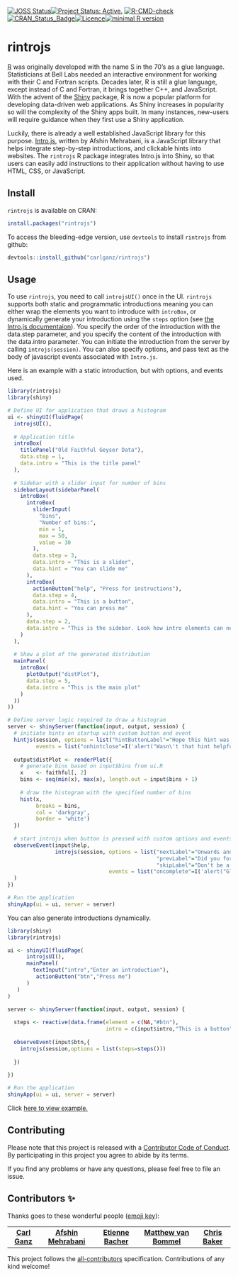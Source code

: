 
[![JOSS
Status](https://joss.theoj.org/papers/10.21105/joss.00063/status.svg)](https://dx.doi.org/10.21105/joss.00063)[![Project
Status:
Active.](https://www.repostatus.org/badges/latest/active.svg)](https://www.repostatus.org/#active)
[![R-CMD-check](https://github.com/carlganz/rintrojs/workflows/R-CMD-check/badge.svg)](https://github.com/carlganz/rintrojs/actions)[![CRAN\_Status\_Badge](http://www.r-pkg.org/badges/version/rintrojs)](https://cran.r-project.org/package=rintrojs)[![Licence](https://img.shields.io/badge/licence-AGPL--3-blue.svg)](https://www.gnu.org/licenses/agpl-3.0.en.html)[![minimal
R
version](https://img.shields.io/badge/R%3E%3D-3.0.0-6666ff.svg)](https://cran.r-project.org/)

# rintrojs

[R](https://www.r-project.org/) was originally developed with the name S
in the 70’s as a glue language. Statisticians at Bell Labs needed an
interactive environment for working with their C and Fortran scripts.
Decades later, R is still a glue language, except instead of C and
Fortran, it brings together C++, and JavaScript. With the advent of the
[Shiny](https://shiny.rstudio.com/) package, R is now a popular platform
for developing data-driven web applications. As Shiny increases in
popularity so will the complexity of the Shiny apps built. In many
instances, new-users will require guidance when they first use a Shiny
application.

Luckily, there is already a well established JavaScript library for this
purpose. [Intro.js](https://introjs.com/), written by Afshin Mehrabani,
is a JavaScript library that helps integrate step-by-step introductions,
and clickable hints into websites. The `rintrojs` R package integrates
Intro.js into Shiny, so that users can easily add instructions to their
application without having to use HTML, CSS, or JavaScript.

## Install

`rintrojs` is available on CRAN:

``` r
install.packages("rintrojs")
```

To access the bleeding-edge version, use `devtools` to install
`rintrojs` from github:

``` r
devtools::install_github("carlganz/rintrojs")
```

## Usage

To use `rintrojs`, you need to call `introjsUI()` once in the UI.
`rintrojs` supports both static and programmatic introductions meaning
you can either wrap the elements you want to introduce with `introBox`,
or dynamically generate your introduction using the `steps` option (see
[the Intro.js
documentaion](https://github.com/usablica/intro.js/wiki/Documentation)).
You specify the order of the introduction with the data.step parameter,
and you specify the content of the introduction with the data.intro
parameter. You can initiate the introduction from the server by calling
`introjs(session)`. You can also specify options, and pass text as the
body of javascript events associated with `Intro.js`.

Here is an example with a static introduction, but with options, and
events used.

``` r
library(rintrojs)
library(shiny)

# Define UI for application that draws a histogram
ui <- shinyUI(fluidPage(
  introjsUI(),
  
  # Application title
  introBox(
    titlePanel("Old Faithful Geyser Data"),
    data.step = 1,
    data.intro = "This is the title panel"
  ),
  
  # Sidebar with a slider input for number of bins
  sidebarLayout(sidebarPanel(
    introBox(
      introBox(
        sliderInput(
          "bins",
          "Number of bins:",
          min = 1,
          max = 50,
          value = 30
        ),
        data.step = 3,
        data.intro = "This is a slider",
        data.hint = "You can slide me"
      ),
      introBox(
        actionButton("help", "Press for instructions"),
        data.step = 4,
        data.intro = "This is a button",
        data.hint = "You can press me"
      ),
      data.step = 2,
      data.intro = "This is the sidebar. Look how intro elements can nest"
    )
  ),
  
  # Show a plot of the generated distribution
  mainPanel(
    introBox(
      plotOutput("distPlot"),
      data.step = 5,
      data.intro = "This is the main plot"
    )
  ))
))

# Define server logic required to draw a histogram
server <- shinyServer(function(input, output, session) {
  # initiate hints on startup with custom button and event
  hintjs(session, options = list("hintButtonLabel"="Hope this hint was helpful"),
         events = list("onhintclose"=I('alert("Wasn\'t that hint helpful")')))
  
  output$distPlot <- renderPlot({
    # generate bins based on input$bins from ui.R
    x    <- faithful[, 2]
    bins <- seq(min(x), max(x), length.out = input$bins + 1)
    
    # draw the histogram with the specified number of bins
    hist(x,
         breaks = bins,
         col = 'darkgray',
         border = 'white')
  })
  
  # start introjs when button is pressed with custom options and events
  observeEvent(input$help,
               introjs(session, options = list("nextLabel"="Onwards and Upwards",
                                               "prevLabel"="Did you forget something?",
                                               "skipLabel"="Don't be a quitter"),
                                events = list("oncomplete"=I('alert("Glad that is over")')))
  )
})

# Run the application
shinyApp(ui = ui, server = server)
```

You can also generate introductions dynamically.

``` r
library(shiny)
library(rintrojs)

ui <- shinyUI(fluidPage(
      introjsUI(),
      mainPanel(
        textInput("intro","Enter an introduction"),
         actionButton("btn","Press me")
      )
   )
)

server <- shinyServer(function(input, output, session) {
   
  steps <- reactive(data.frame(element = c(NA,"#btn"),
                               intro = c(input$intro,"This is a button")))
  
  observeEvent(input$btn,{
    introjs(session,options = list(steps=steps()))
    
  })
  
})

# Run the application 
shinyApp(ui = ui, server = server)
```

Click [here to view
example.](https://carlganz.shinyapps.io/rintrojsexample/)

## Contributing

Please note that this project is released with a [Contributor Code of
Conduct](https://github.com/carlganz/rintrojs/blob/master/CONDUCT.md).
By participating in this project you agree to abide by its terms.

If you find any problems or have any questions, please feel free to file
an issue.

## Contributors ✨

Thanks goes to these wonderful people ([emoji
key](https://allcontributors.org/docs/en/emoji-key)):

<!-- ALL-CONTRIBUTORS-LIST:START - Do not remove or modify this section -->
<!-- prettier-ignore-start -->
<!-- markdownlint-disable -->
<table>
<tr>
<td align="center">
<a href="https://www.getgoodtree.com"><b>Carl Ganz</b></a><br />
</td>
<td align="center">
<a href="https://github.com/afshinm"><b>Afshin Mehrabani</b></a><br />
</td>
<td align="center">
<a href="https://github.com/etiennebacher"><b>Etienne
Bacher</b></a><br />
</td>
<td align="center">
<a href="https://github.com/mvanbommel"><b>Matthew van
Bommel</b></a><br />
</td>
<td align="center">
<a href="https://github.com/crew102"><b> Chris Baker</b></a><br />
</td>
</tr>
</table>
<!-- markdownlint-restore -->
<!-- prettier-ignore-end -->
<!-- ALL-CONTRIBUTORS-LIST:END -->

This project follows the
[all-contributors](https://github.com/all-contributors/all-contributors)
specification. Contributions of any kind welcome!
